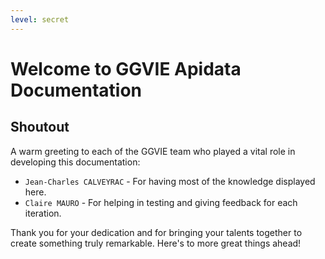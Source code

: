 ```yaml
---
level: secret
---
```


# Welcome to GGVIE Apidata Documentation

<!-- For full documentation visit [mkdocs.org](https://www.mkdocs.org). -->

## Shoutout

A warm greeting to each of the GGVIE team who played a vital role in developing this documentation:

* `Jean-Charles CALVEYRAC` - For having most of the knowledge displayed here.
* `Claire MAURO` - For helping in testing and giving feedback for each iteration.

Thank you for your dedication and for bringing your talents together to create something truly remarkable. Here's to more great things ahead!

<!-- ## Project description

The SkillCentre Toolbox has been developed to cover many needs in automation throughout several sofwares and businesses.

Emerging due to operational necessities during the Totem Spain CoSv2 Build project, the toolbox has been growing ever since to range from CoSv2 applications to JIRA ticket system monitoring, by integrating GenerativeAI into its automation.

![Image title](assets\homepage\homepage.png){ align=left }

The toolbox is ever-changing and may already be different when you are reading these lines. If you ever find outdated information, please inform us so we can adjust this documentation.

## Prerequisites

### Overall

    _index                  # necessary folder to load the toolbox.
    CoSV2Toolbox.exe        # toolbox executable.
    settings.yml            # configuration file.
    updater_auto.py         # updater file to handle auto-update procedure [TBD].

![Image title](assets\homepage\prerequisites.png){width="600"}
///caption
Folder with prerequisites
///

### settings.yaml

This file contains most of the parameters and keys needed to run most of the modules.

```
settings:
  UI: cli
  colors:
    primary: medium_purple3
  gitlab_token: your_gitlab_token_here
  gpt:
    prompt_id: 
  upgrade_threshold: 500
```

* `UI` - once GUI is out, will be used to determine which launcher to trigger.
* `gitlab_token` - your token extracted in GitLab to enable connection ot the toolbox.
* `upgrade_threshold` - parameter used during one module of the CoSv2 part, can be left as blank.

??? failure "Empty or invalid GitLab Token"
    
    Failure to provide a valid `gitlab_token` will result in denied access to the toolbox.

## Feedbacks & Improvements

### Requests

For any improvement request or bug corrective inquiry, please contact us at `alexandre.gomba@inetum.com` or `jules.rommens@inetum.com`. -->
